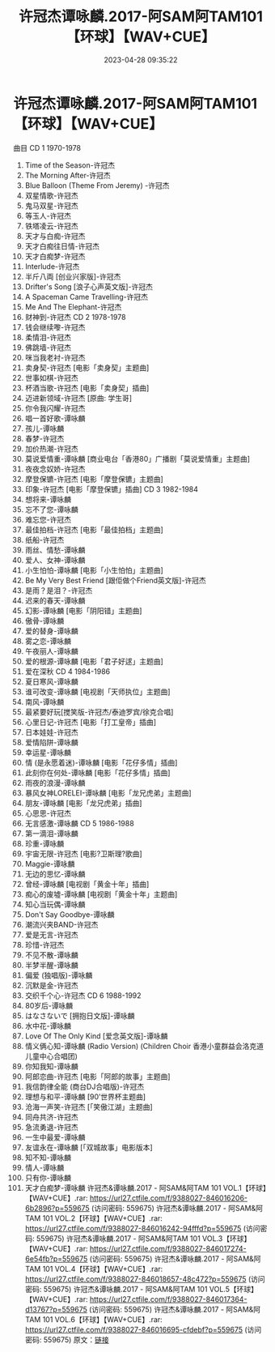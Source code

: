 ﻿---
title: 许冠杰谭咏麟.2017-阿SAM阿TAM101【环球】【WAV+CUE】
date: 2023-04-28 09:35:22
categories: WAV车载音乐、镜像
tags: 华语中文
---
# 许冠杰谭咏麟.2017-阿SAM阿TAM101【环球】【WAV+CUE】

曲目
CD 1 1970-1978
01. Time of the Season-许冠杰
02. The Morning After-许冠杰
03. Blue Balloon (Theme From Jeremy) -许冠杰
04. 双星情歌-许冠杰
05. 鬼马双星-许冠杰
06. 等玉人-许冠杰
07. 铁塔凌云-许冠杰
08. 天才与白痴-许冠杰
09. 天才白痴往日情-许冠杰
10. 天才白痴梦-许冠杰
11. Interlude-许冠杰
12. 半斤八両 [创业兴家版]-许冠杰
13. Drifter's Song [浪子心声英文版]-许冠杰
14. A Spaceman Came Travelling-许冠杰
15. Me And The Elephant-许冠杰
16. 财神到-许冠杰
CD 2 1978-1978
01. 钱会继续嚟-许冠杰
02. 柔情泪-许冠杰
03. 佛跳墙-许冠杰
04. 咪当我老衬-许冠杰
05. 卖身契-许冠杰 [电影「卖身契」主题曲]
06. 世事如棋-许冠杰
07. 杯酒当歌-许冠杰 [电影「卖身契」插曲]
08. 迈进新领域-许冠杰 [原曲: 学生哥]
09. 你令我闪耀-许冠杰
10. 唱一首好歌-谭咏麟
11. 孩儿-谭咏麟
12. 春梦-许冠杰
13. 加价热潮-许冠杰
14. 莫说爱情重-谭咏麟 [商业电台「香港80」广播剧「莫说爱情重」主题曲]
15. 夜夜念奴娇-许冠杰
16. 摩登保镳-许冠杰 [电影「摩登保镳」主题曲]
17. 印象-许冠杰 [电影「摩登保镳」插曲]
CD 3 1982-1984
01. 想将来-谭咏麟
02. 忘不了您-谭咏麟
03. 难忘您-许冠杰
04. 最佳拍档-许冠杰 [电影「最佳拍档」主题曲]
05. 纸船-许冠杰
06. 雨丝、情愁-谭咏麟
07. 爱人、女神-谭咏麟
08. 小生怕怕-谭咏麟 [电影「小生怕怕」主题曲]
09. Be My Very Best Friend [跟佢做个Friend英文版]-许冠杰
10. 是雨？是泪？-许冠杰
11. 迟来的春天-谭咏麟
12. 幻影-谭咏麟 [电影「阴阳错」主题曲]
13. 傲骨-谭咏麟
14. 爱的替身-谭咏麟
15. 雾之恋-谭咏麟
16. 午夜丽人-谭咏麟
17. 爱的根源-谭咏麟 [电影「君子好逑」主题曲]
18. 爱在深秋
CD 4 1984-1986
01. 夏日寒风-谭咏麟
02. 谁可改变-谭咏麟 [电视剧「天师执位」主题曲]
03. 南风-谭咏麟
04. 最紧要好玩[搅笑版-许冠杰/泰迪罗宾/徐克合唱]
05. 心里日记-许冠杰 [电影「打工皇帝」插曲]
06. 日本娃娃-许冠杰
07. 爱情陷阱-谭咏麟
08. 幸运星-谭咏麟
09. 情 (是永愿着迷)-谭咏麟 [电影「花仔多情」插曲]
10. 此刻你在何处-谭咏麟 [电影「花仔多情」插曲]
11. 雨夜的浪漫-谭咏麟
12. 暴风女神LORELEI-谭咏麟 [电影「龙兄虎弟」主题曲]
13. 朋友-谭咏麟 [电影「龙兄虎弟」插曲]
14. 心思思-许冠杰
15. 无言感激-谭咏麟
CD 5 1986-1988
01. 第一滴泪-谭咏麟
02. 珍重-谭咏麟
03. 宇宙无限-许冠杰 [电影?卫斯理?歌曲]
04. Maggie-谭咏麟
05. 无边的思忆-谭咏麟
06. 曾经-谭咏麟 [电视剧「黄金十年」插曲]
07. 痴心的废墟-谭咏麟 [电视剧「黄金十年」主题曲]
08. 知心当玩偶-谭咏麟
09. Don't Say Goodbye-谭咏麟
10. 潮流兴夹BAND-许冠杰
11. 爱是无言-许冠杰
12. 珍惜-许冠杰
13. 不见不散-谭咏麟
14. 半梦半醒-谭咏麟
15. 偏爱 (独唱版)-谭咏麟
16. 沉默是金-许冠杰
17. 交织千个心-许冠杰
CD 6 1988-1992
01. 80岁后-谭咏麟
02. はなさないで [拥抱日文版]-谭咏麟
03. 水中花-谭咏麟
04. Love Of The Only Kind [爱念英文版]-谭咏麟
05. 情义俩心知-谭咏麟 (Radio Version) (Children Choir
香港小童群益会洛克道儿童中心合唱团)
06. 你知我知-谭咏麟
07. 阿郎恋曲-许冠杰 [电影「阿郎的故事」主题曲]
08. 我信韵律全能 (商台DJ合唱版)-许冠杰
09. 理想与和平-谭咏麟 [90’世界杯主题曲]
10. 沧海一声笑-许冠杰 [「笑傲江湖」主题曲]
11. 同舟共济-许冠杰
12. 急流勇退-许冠杰
13. 一生中最爱-谭咏麟
14. 友谊永在-谭咏麟 [「双城故事」电影版本]
15. 知不知-谭咏麟
16. 情人-谭咏麟
17. 只有你-谭咏麟
18. 天才白痴梦-谭咏麟
许冠杰&谭咏麟.2017 - 阿SAM&阿TAM 101 VOL.1【环球】【WAV+CUE】.rar:
https://url27.ctfile.com/f/9388027-846016206-6b2896?p=559675
(访问密码: 559675)
许冠杰&谭咏麟.2017 - 阿SAM&阿TAM 101 VOL.2【环球】【WAV+CUE】.rar:
https://url27.ctfile.com/f/9388027-846016242-94fffd?p=559675
(访问密码: 559675)
许冠杰&谭咏麟.2017 - 阿SAM&阿TAM 101 VOL.3【环球】【WAV+CUE】.rar:
https://url27.ctfile.com/f/9388027-846017274-6e54fb?p=559675
(访问密码: 559675)
许冠杰&谭咏麟.2017 - 阿SAM&阿TAM 101
VOL.4【环球】【WAV+CUE】.rar: https://url27.ctfile.com/f/9388027-846018657-48c472?p=559675
(访问密码: 559675)
许冠杰&谭咏麟.2017 - 阿SAM&阿TAM 101 VOL.5【环球】【WAV+CUE】.rar:
https://url27.ctfile.com/f/9388027-846017364-d13767?p=559675
(访问密码: 559675)
许冠杰&谭咏麟.2017 - 阿SAM&阿TAM 101 VOL.6【环球】【WAV+CUE】.rar:
https://url27.ctfile.com/f/9388027-846016695-cfdebf?p=559675
(访问密码: 559675)
原文：[链接](https://blog.sina.com.cn/s/blog_1647c7e76010311my.html)